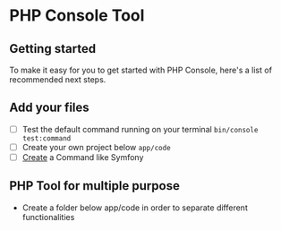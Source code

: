 # PHP Console Tool

## Getting started

To make it easy for you to get started with PHP Console, here's a list of recommended next steps.

## Add your files

- [ ] Test the default command running on your terminal `bin/console test:command`
- [ ] Create your own project below `app/code`
- [ ] [Create](https://symfony.com/doc/current/console.html#creating-a-command) a Command like Symfony

## PHP Tool for multiple purpose

* Create a folder below app/code in order to separate different functionalities
